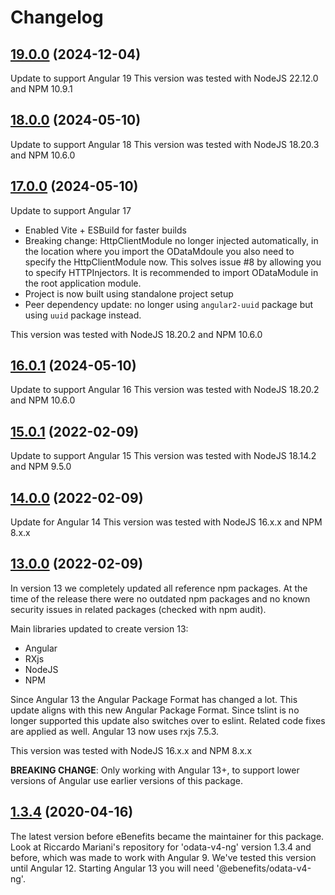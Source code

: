 # Changelog
## [19.0.0](https://github.com/ebenefits/odata-v4-ng/compare/v18.0.0...v19.0.1) (2024-12-04)
Update to support Angular 19
This version was tested with NodeJS 22.12.0 and NPM 10.9.1

## [18.0.0](https://github.com/ebenefits/odata-v4-ng/compare/v17.0.0...v18.0.0) (2024-05-10)
Update to support Angular 18
This version was tested with NodeJS 18.20.3 and NPM 10.6.0

## [17.0.0](https://github.com/ebenefits/odata-v4-ng/compare/v16.0.1...v17.0.0) (2024-05-10)
Update to support Angular 17
- Enabled Vite + ESBuild for faster builds
- Breaking change: HttpClientModule no longer injected automatically, in the location where you import the ODataMdoule you also need to specify the HttpClientModule now. This solves issue #8 by allowing you to specify HTTPInjectors. It is recommended to import ODataModule in the root application module.
- Project is now built using standalone project setup
- Peer dependency update: no longer using `angular2-uuid` package but using `uuid` package instead.

This version was tested with NodeJS 18.20.2 and NPM 10.6.0

## [16.0.1](https://github.com/ebenefits/odata-v4-ng/compare/v15.0.1...v16.0.1) (2024-05-10)
Update to support Angular 16
This version was tested with NodeJS 18.20.2 and NPM 10.6.0

## [15.0.1](https://github.com/ebenefits/odata-v4-ng/compare/v14.0.0...v15.0.1) (2022-02-09)
Update to support Angular 15
This version was tested with NodeJS 18.14.2 and NPM 9.5.0

## [14.0.0](https://github.com/ebenefits/odata-v4-ng/compare/v13.0.0...v14.0.0) (2022-02-09)
Update for Angular 14
This version was tested with NodeJS 16.x.x and NPM 8.x.x

## [13.0.0](https://github.com/ebenefits/odata-v4-ng/compare/v1.3.4...v13.0.0) (2022-02-09)
In version 13 we completely updated all reference npm packages. At the time of the release there were no outdated npm packages and no known security issues in related packages (checked with npm audit).

Main libraries updated to create version 13:
- Angular
- RXjs
- NodeJS
- NPM

Since Angular 13 the Angular Package Format has changed a lot. This update aligns with this new Angular Package Format. Since tslint is no longer supported this update also switches over to eslint. Related code fixes are applied as well. Angular 13 now uses rxjs 7.5.3.

This version was tested with NodeJS 16.x.x and NPM 8.x.x

**BREAKING CHANGE**: Only working with Angular 13+, to support lower versions of Angular use earlier versions of this package.

## [1.3.4](https://github.com/riccardomariani/odata-v4-ng/compare/v1.3.3...v1.3.4) (2020-04-16)
The latest version before eBenefits became the maintainer for this package. Look at Riccardo Mariani's repository for 'odata-v4-ng' version 1.3.4 and before, which was made to work with Angular 9. We've tested this version until Angular 12. Starting Angular 13 you will need '@ebenefits/odata-v4-ng'. 

